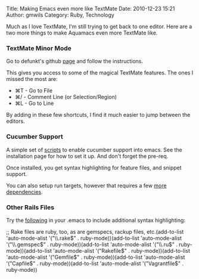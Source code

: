 Title: Making Emacs even more like TextMate
Date: 2010-12-23 15:21
Author: gmwils
Category: Ruby, Technology

Much as I love TextMate, I'm still trying to get back to one editor.
Here are a two more things to make Aquamacs even more TextMate like.

</p>

### TextMate Minor Mode

</p>

Go to defunkt's github [page][] and follow the instructions.

</p>

This gives you access to some of the magical TextMate features. The ones
I missed the most are:

</p>

-   ⌘T - Go to File
-   ⌘/ - Comment Line (or Selection/Region)
-   ⌘L - Go to Line

</p>

By adding in these few shortcuts, I find it much easier to jump between
the editors.

</p>

### Cucumber Support

</p>

A simple set of [scripts][] to enable cucumber support into emacs. See
the installation page for how to set it up. And don't forget the
pre-req.

</p>

Once installed, you get syntax highlighting for feature files, and
snippet support.

</p>

You can also setup run targets, however that requires a few [more
dependencies][].

</p>

### Other Rails Files

</p>

Try the [following][] in your .emacs to include additional syntax
highlighting:

</p>

<p>
    ;; Rake files are ruby, too, as are gemspecs, rackup files, etc.(add-to-list 'auto-mode-alist '("\\.rake$" . ruby-mode))(add-to-list 'auto-mode-alist '("\\.gemspec$" . ruby-mode))(add-to-list 'auto-mode-alist '("\\.ru$" . ruby-mode))(add-to-list 'auto-mode-alist '("Rakefile$" . ruby-mode))(add-to-list 'auto-mode-alist '("Gemfile$" . ruby-mode))(add-to-list 'auto-mode-alist '("Capfile$" . ruby-mode))(add-to-list 'auto-mode-alist '("Vagrantfile$" . ruby-mode))

</p>

  [page]: https://github.com/defunkt/textmate.el
  [scripts]: https://github.com/michaelklishin/cucumber.el
  [more dependencies]: https://github.com/michaelklishin/cucumber.el/issues#issue/3
  [following]: https://github.com/technomancy/emacs-starter-kit/raw/master/starter-kit-ruby.el
